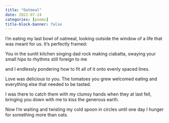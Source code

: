```yaml
---
title: "Oatmeal"
date: 2022-07-24
categories: [poems]
title-block-banner: false
---
```


I’m eating my last bowl of oatmeal,
looking outside the window
of a life that was meant for us.
It’s perfectly framed:

You in the sunlit kitchen
singing dad rock making ciabatta,
swaying your small hips to rhythms
still foreign to me

and I endlessly pondering
how to fit
all of it
onto evenly spaced lines.

Love was delicious to you.
The tomatoes you grew
welcomed eating and everything
else that needed to be tasted.

I was there to catch them
with my clumsy hands when
they at last fell, bringing you down
with me to kiss the generous earth.

Now I’m waiting and twisting
my cold spoon in circles
until one day I hunger
for something more than oats.
